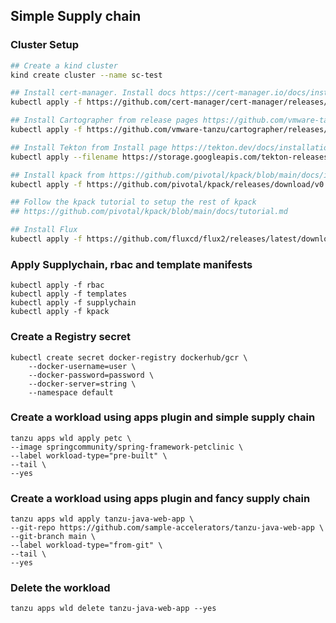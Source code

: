 ## Simple Supply chain


### Cluster Setup

```bash
## Create a kind cluster
kind create cluster --name sc-test

## Install cert-manager. Install docs https://cert-manager.io/docs/installation/
kubectl apply -f https://github.com/cert-manager/cert-manager/releases/download/v1.11.0/cert-manager.yaml

## Install Cartographer from release pages https://github.com/vmware-tanzu/cartographer/releases
kubectl apply -f https://github.com/vmware-tanzu/cartographer/releases/download/v0.7.2/cartographer.yaml

## Install Tekton from Install page https://tekton.dev/docs/installation/pipelines/
kubectl apply --filename https://storage.googleapis.com/tekton-releases/pipeline/latest/release.yaml

## Install kpack from https://github.com/pivotal/kpack/blob/main/docs/install.md
kubectl apply -f https://github.com/pivotal/kpack/releases/download/v0.9.4/release-0.9.4.yaml

## Follow the kpack tutorial to setup the rest of kpack
## https://github.com/pivotal/kpack/blob/main/docs/tutorial.md

## Install Flux
kubectl apply -f https://github.com/fluxcd/flux2/releases/latest/download/install.yaml
```

### Apply Supplychain, rbac and template manifests
```
kubectl apply -f rbac
kubectl apply -f templates
kubectl apply -f supplychain
kubectl apply -f kpack
```

### Create a Registry secret
```
kubectl create secret docker-registry dockerhub/gcr \
    --docker-username=user \
    --docker-password=password \
    --docker-server=string \
    --namespace default
```

### Create a workload using apps plugin and simple supply chain
```
tanzu apps wld apply petc \
--image springcommunity/spring-framework-petclinic \
--label workload-type="pre-built" \
--tail \
--yes
```

### Create a workload using apps plugin and fancy supply chain
```
tanzu apps wld apply tanzu-java-web-app \
--git-repo https://github.com/sample-accelerators/tanzu-java-web-app \
--git-branch main \
--label workload-type="from-git" \
--tail \
--yes
```

### Delete the workload
```
tanzu apps wld delete tanzu-java-web-app --yes
```


